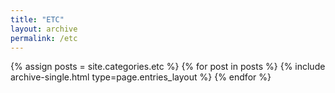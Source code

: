 ```yaml
---
title: "ETC"
layout: archive
permalink: /etc
---
```


{% assign posts = site.categories.etc %}
{% for post in posts %} {% include archive-single.html type=page.entries_layout %} {% endfor %}
